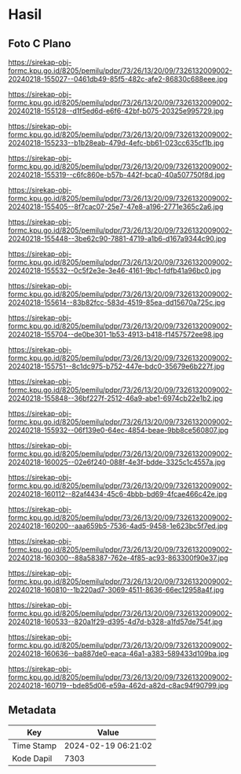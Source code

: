 # Hasil

## Foto C Plano

https://sirekap-obj-formc.kpu.go.id/8205/pemilu/pdpr/73/26/13/20/09/7326132009002-20240218-155027--0461db49-85f5-482c-afe2-86830c688eee.jpg

https://sirekap-obj-formc.kpu.go.id/8205/pemilu/pdpr/73/26/13/20/09/7326132009002-20240218-155128--d1f5ed6d-e6f6-42bf-b075-20325e995729.jpg

https://sirekap-obj-formc.kpu.go.id/8205/pemilu/pdpr/73/26/13/20/09/7326132009002-20240218-155233--b1b28eab-479d-4efc-bb61-023cc635cf1b.jpg

https://sirekap-obj-formc.kpu.go.id/8205/pemilu/pdpr/73/26/13/20/09/7326132009002-20240218-155319--c6fc860e-b57b-442f-bca0-40a507750f8d.jpg

https://sirekap-obj-formc.kpu.go.id/8205/pemilu/pdpr/73/26/13/20/09/7326132009002-20240218-155405--8f7cac07-25e7-47e8-a196-2771e365c2a6.jpg

https://sirekap-obj-formc.kpu.go.id/8205/pemilu/pdpr/73/26/13/20/09/7326132009002-20240218-155448--3be62c90-7881-4719-a1b6-d167a9344c90.jpg

https://sirekap-obj-formc.kpu.go.id/8205/pemilu/pdpr/73/26/13/20/09/7326132009002-20240218-155532--0c5f2e3e-3e46-4161-9bc1-fdfb41a96bc0.jpg

https://sirekap-obj-formc.kpu.go.id/8205/pemilu/pdpr/73/26/13/20/09/7326132009002-20240218-155614--83b82fcc-583d-4519-85ea-dd15670a725c.jpg

https://sirekap-obj-formc.kpu.go.id/8205/pemilu/pdpr/73/26/13/20/09/7326132009002-20240218-155704--de0be301-1b53-4913-b418-f1457572ee98.jpg

https://sirekap-obj-formc.kpu.go.id/8205/pemilu/pdpr/73/26/13/20/09/7326132009002-20240218-155751--8c1dc975-b752-447e-bdc0-35679e6b227f.jpg

https://sirekap-obj-formc.kpu.go.id/8205/pemilu/pdpr/73/26/13/20/09/7326132009002-20240218-155848--36bf227f-2512-46a9-abe1-6974cb22e1b2.jpg

https://sirekap-obj-formc.kpu.go.id/8205/pemilu/pdpr/73/26/13/20/09/7326132009002-20240218-155932--06f139e0-64ec-4854-beae-9bb8ce560807.jpg

https://sirekap-obj-formc.kpu.go.id/8205/pemilu/pdpr/73/26/13/20/09/7326132009002-20240218-160025--02e6f240-088f-4e3f-bdde-3325c1c4557a.jpg

https://sirekap-obj-formc.kpu.go.id/8205/pemilu/pdpr/73/26/13/20/09/7326132009002-20240218-160112--82af4434-45c6-4bbb-bd69-4fcae466c42e.jpg

https://sirekap-obj-formc.kpu.go.id/8205/pemilu/pdpr/73/26/13/20/09/7326132009002-20240218-160200--aaa659b5-7536-4ad5-9458-1e623bc5f7ed.jpg

https://sirekap-obj-formc.kpu.go.id/8205/pemilu/pdpr/73/26/13/20/09/7326132009002-20240218-160300--88a58387-762e-4f85-ac93-863300f90e37.jpg

https://sirekap-obj-formc.kpu.go.id/8205/pemilu/pdpr/73/26/13/20/09/7326132009002-20240218-160810--1b220ad7-3069-4511-8636-66ec12958a4f.jpg

https://sirekap-obj-formc.kpu.go.id/8205/pemilu/pdpr/73/26/13/20/09/7326132009002-20240218-160533--820a1f29-d395-4d7d-b328-a1fd57de754f.jpg

https://sirekap-obj-formc.kpu.go.id/8205/pemilu/pdpr/73/26/13/20/09/7326132009002-20240218-160636--ba887de0-eaca-46a1-a383-589433d109ba.jpg

https://sirekap-obj-formc.kpu.go.id/8205/pemilu/pdpr/73/26/13/20/09/7326132009002-20240218-160719--bde85d06-e59a-462d-a82d-c8ac94f90799.jpg


## Metadata

| Key        | Value               |
| ---------- | ------------------- |
| Time Stamp | 2024-02-19 06:21:02 |
| Kode Dapil | 7303                |



